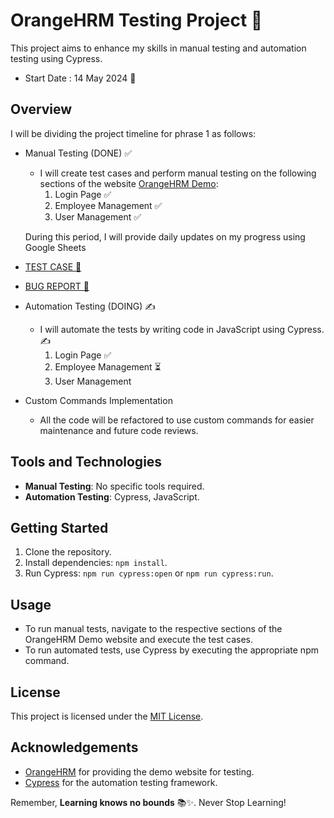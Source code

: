 # OrangeHRM Testing Project 🍊

This project aims to enhance my skills in manual testing and automation testing using Cypress.
- Start Date : 14 May 2024 🚀

## Overview
I will be dividing the project timeline for phrase 1 as follows:

- Manual Testing (DONE) ✅
  - I will create test cases and perform manual testing on the following sections of the website [OrangeHRM Demo](https://opensource-demo.orangehrmlive.com/):
    1. Login Page ✅
    2. Employee Management ✅
    3. User Management ✅
  
  During this period, I will provide daily updates on my progress using Google Sheets
- [TEST CASE 📝 ](https://docs.google.com/spreadsheets/d/1YxN_X6JDM55k5ZXmVaFoK4mQPrG93oSRKqtHK0cI_RI/edit?usp=sharing)
- [BUG REPORT 🚨](https://docs.google.com/spreadsheets/d/116LKCIVRZK6iJshkJKkq6l5yru-18YFW7mTAyEI8L-k/edit?usp=sharing)

- Automation Testing (DOING) ✍️
  - I will automate the tests by writing code in JavaScript using Cypress. ✍️
    1. Login Page ✅
    2. Employee Management ⏳
    3. User Management 

- Custom Commands Implementation
  - All the code will be refactored to use custom commands for easier maintenance and future code reviews.

## Tools and Technologies
- **Manual Testing**: No specific tools required.
- **Automation Testing**: Cypress, JavaScript.

## Getting Started
1. Clone the repository.
2. Install dependencies: `npm install`.
3. Run Cypress: `npm run cypress:open` or `npm run cypress:run`.

## Usage
- To run manual tests, navigate to the respective sections of the OrangeHRM Demo website and execute the test cases.
- To run automated tests, use Cypress by executing the appropriate npm command.

## License
This project is licensed under the [MIT License](LICENSE).

## Acknowledgements
- [OrangeHRM](https://opensource-demo.orangehrmlive.com/) for providing the demo website for testing.
- [Cypress](https://www.cypress.io/) for the automation testing framework.

Remember, **Learning knows no bounds** 📚✨. Never Stop Learning!

